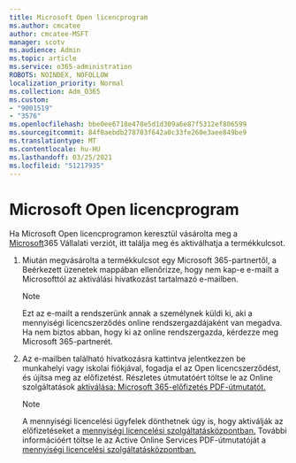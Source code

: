 ```yaml
---
title: Microsoft Open licencprogram
ms.author: cmcatee
author: cmcatee-MSFT
manager: scotv
ms.audience: Admin
ms.topic: article
ms.service: o365-administration
ROBOTS: NOINDEX, NOFOLLOW
localization_priority: Normal
ms.collection: Adm_O365
ms.custom:
- "9001519"
- "3576"
ms.openlocfilehash: bbe0ee6718e470e5d1d309a6e87f5312ef806599
ms.sourcegitcommit: 84f0aebdb278703f642a0c33fe260e3aee849be9
ms.translationtype: MT
ms.contentlocale: hu-HU
ms.lasthandoff: 03/25/2021
ms.locfileid: "51217935"
---
```

# <a name="microsoft-open-license-program"></a>Microsoft Open licencprogram

Ha Microsoft Open licencprogramon keresztül vásárolta meg a [Microsoft](https://go.microsoft.com/fwlink/p/?LinkID=613298)365 Vállalati verziót, itt találja meg és aktiválhatja a termékkulcsot.

1. Miután megvásárolta a termékkulcsot egy Microsoft 365-partnertől, a Beérkezett üzenetek mappában ellenőrizze, hogy nem kap-e e-mailt a Microsofttól az aktiválási hivatkozást tartalmazó e-mailben.

    > [!NOTE]
    > Ezt az e-mailt a rendszerünk annak a személynek küldi ki, aki a mennyiségi licencszerződés online rendszergazdájaként van megadva. Ha nem biztos abban, hogy ki az online rendszergazda, kérdezze meg Microsoft 365-partnerét.
1. Az e-mailben található hivatkozásra kattintva jelentkezzen be munkahelyi vagy iskolai fiókjával, fogadja el az Open licencszerződést, és újítsa meg az előfizetést. Részletes útmutatóért töltse le az Online szolgáltatások [aktiválása: Microsoft 365-előfizetés PDF-útmutatót.](https://go.microsoft.com/fwlink/p/?LinkId=618100)

    > [!NOTE]
    > A mennyiségi licencelési ügyfelek dönthetnek úgy is, hogy aktiválják az előfizetéseket a [mennyiségi licencelési szolgáltatásközpontban.](https://go.microsoft.com/fwlink/p/?LinkID=282016) További információért töltse le az Active Online Services PDF-útmutatóját a [mennyiségi licencelési szolgáltatásközpontban.](https://go.microsoft.com/fwlink/p/?LinkId=618096)